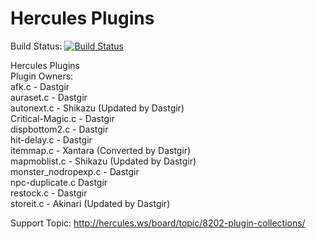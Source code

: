 Hercules Plugins
===========

Build Status: [![Build Status](https://travis-ci.org/dastgir/HPM-Plugins.svg?branch=master)](https://travis-ci.org/dastgir/HPM-plugins) 

Hercules Plugins<br/>
Plugin Owners:<br/>
  afk.c - Dastgir<br/>
  auraset.c - Dastgir<br/>
  autonext.c - Shikazu (Updated by Dastgir)<br/>
  Critical-Magic.c - Dastgir<br/>
  dispbottom2.c - Dastgir<br/>
  hit-delay.c - Dastgir<br/>
  itemmap.c - Xantara (Converted by Dastgir)<br/>
  mapmoblist.c - Shikazu (Updated by Dastgir)<br/>
  monster_nodropexp.c - Dastgir<br/>
  npc-duplicate.c Dastgir<br/>
  restock.c - Dastgir<br/>
  storeit.c - Akinari (Updated by Dastgir)<br/>

Support Topic: http://hercules.ws/board/topic/8202-plugin-collections/